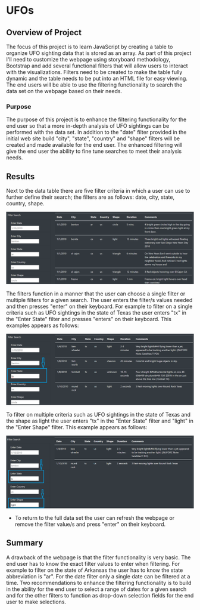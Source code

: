 # UFOs

## Overview of Project
The focus of this project is to learn JavaScript by creating a table to organize UFO sighting data that is stored as an array.  As part of this project I'll need to customize the webpage using storyboard methodology, Bootstrap and add several functional filters that will allow users to interact with the visualizations.  Filters need to be created to make the table fully dynamic and the table needs to be put into an HTML file for easy viewing.  The end users will be able to use the filtering functionality to search the data set on the webpage based on their needs.  

### Purpose
The purpose of this project is to enhance the filtering functionality for the end user so that a more in-depth analysis of UFO sightings can be performed with the data set.  In addition to the "date" filter provided in the initial web site build "city", "state", "country" and "shape" filters will be created and made available for the end user.  The enhanced filtering will give the end user the ability to fine tune searches to meet their analysis needs.

## Results

Next to the data table there are five filter criteria in which a user can use to further define their search; the filters are as follows: date, city, state, country, shape.  

![filters_webpage](https://raw.githubusercontent.com/JBro-Birds/UFOs/master/support_readme/filters_webpage.png)

The filters function in a manner that the user can choose a single filter or multiple filters for a given search. The user enters the filter/s values needed and then presses "enter" on their keyboard.  For example to filter on a single criteria such as UFO sightings in the state of Texas the user enters "tx" in the "Enter State" filter and presses "enters" on their keyboard.  This examples appears as follows:

![filter_tx_revised](https://raw.githubusercontent.com/JBro-Birds/UFOs/master/support_readme/filter_tx_revised.png)

To filter on multiple criteria such as UFO sightings in the state of Texas and the shape as light the user enters "tx" in the "Enter State" filter and "light" in the "Enter Shape" filter.  This example appears as follows:

![filter_tx&light_revised](https://raw.githubusercontent.com/JBro-Birds/UFOs/master/support_readme/filter_tx&light_revised.png)

*  To return to the full data set the user can refresh the webpage or remove the filter value/s and press "enter" on their keyboard.

## Summary

A drawback of the webpage is that the filter functionality is very basic.  The end user has to know the exact filter values to enter when filtering.  For example to filter on the state of Arkansas the user has to know the state abbreviation is "ar".  For the date filter only a single date can be filtered at a time.  Two recommendations to enhance the filtering functionality is to build in the ability for the end user to select a range of dates for a given search and for the other filters to function as drop-down selection fields for the end user to make selections.
